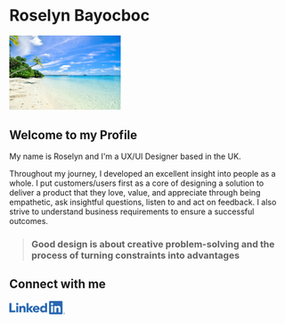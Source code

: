 # Roselyn Bayocboc

<img src="./profile-picture.jpg" alt="Profile Picture" width="200"/>

## Welcome to my Profile

My name is Roselyn and I'm a UX/UI Designer based in the UK.

Throughout my journey, I developed an excellent insight into people as a whole.
I put customers/users first as a core of designing a solution to deliver a product that they love, value, and appreciate through being empathetic, ask insightful questions, listen to and act on feedback.
I also strive to understand business requirements to ensure a successful outcomes.


> ### Good design is about creative problem-solving and the process of turning constraints into advantages

## Connect with me

[<img src="./linkedin-logo.png" width="100"/>](https://www.linkedin.com/in/roselyn-bayocboc/)

